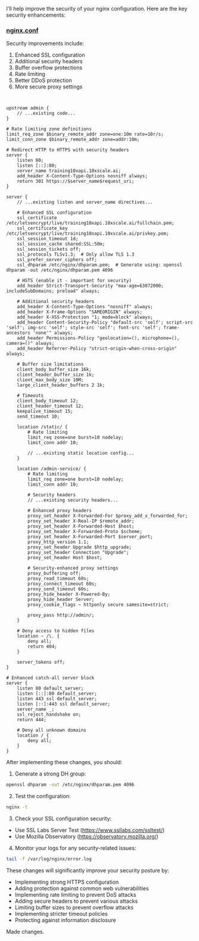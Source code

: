 I'll help improve the security of your nginx configuration. Here are the key security enhancements:

### [nginx.conf](file:///home/shudipto/10xScale/backend-training10x/conf/nginx.conf)

Security improvements include:
1. Enhanced SSL configuration
2. Additional security headers
3. Buffer overflow protections
4. Rate limiting
5. Better DDoS protection
6. More secure proxy settings

```properties


upstream admin {
    // ...existing code...
}

# Rate limiting zone definitions
limit_req_zone $binary_remote_addr zone=one:10m rate=10r/s;
limit_conn_zone $binary_remote_addr zone=addr:10m;

# Redirect HTTP to HTTPS with security headers
server {
    listen 80;
    listen [::]:80;
    server_name training10xapi.10xscale.ai;
    add_header X-Content-Type-Options nosniff always;
    return 301 https://$server_name$request_uri;
}

server {
    // ...existing listen and server_name directives...

    # Enhanced SSL configuration
    ssl_certificate /etc/letsencrypt/live/training10xapi.10xscale.ai/fullchain.pem;
    ssl_certificate_key /etc/letsencrypt/live/training10xapi.10xscale.ai/privkey.pem;
    ssl_session_timeout 1d;
    ssl_session_cache shared:SSL:50m;
    ssl_session_tickets off;
    ssl_protocols TLSv1.3;  # Only allow TLS 1.3
    ssl_prefer_server_ciphers off;
    ssl_dhparam /etc/nginx/dhparam.pem;  # Generate using: openssl dhparam -out /etc/nginx/dhparam.pem 4096

    # HSTS (enable it - important for security)
    add_header Strict-Transport-Security "max-age=63072000; includeSubDomains; preload" always;
    
    # Additional security headers
    add_header X-Content-Type-Options "nosniff" always;
    add_header X-Frame-Options "SAMEORIGIN" always;
    add_header X-XSS-Protection "1; mode=block" always;
    add_header Content-Security-Policy "default-src 'self'; script-src 'self'; img-src 'self'; style-src 'self'; font-src 'self'; frame-ancestors 'none'" always;
    add_header Permissions-Policy "geolocation=(), microphone=(), camera=()" always;
    add_header Referrer-Policy "strict-origin-when-cross-origin" always;

    # Buffer size limitations
    client_body_buffer_size 16k;
    client_header_buffer_size 1k;
    client_max_body_size 10M;
    large_client_header_buffers 2 1k;

    # Timeouts
    client_body_timeout 12;
    client_header_timeout 12;
    keepalive_timeout 15;
    send_timeout 10;

    location /static/ {
        # Rate limiting
        limit_req zone=one burst=10 nodelay;
        limit_conn addr 10;
        
        // ...existing static location config...
    }

    location /admin-service/ {
        # Rate limiting
        limit_req zone=one burst=10 nodelay;
        limit_conn addr 10;

        # Security headers
        // ...existing security headers...

        # Enhanced proxy headers
        proxy_set_header X-Forwarded-For $proxy_add_x_forwarded_for;
        proxy_set_header X-Real-IP $remote_addr;
        proxy_set_header X-Forwarded-Host $host;
        proxy_set_header X-Forwarded-Proto $scheme;
        proxy_set_header X-Forwarded-Port $server_port;
        proxy_http_version 1.1;
        proxy_set_header Upgrade $http_upgrade;
        proxy_set_header Connection "Upgrade";
        proxy_set_header Host $host;

        # Security-enhanced proxy settings
        proxy_buffering off;
        proxy_read_timeout 60s;
        proxy_connect_timeout 60s;
        proxy_send_timeout 60s;
        proxy_hide_header X-Powered-By;
        proxy_hide_header Server;
        proxy_cookie_flags ~ httponly secure samesite=strict;
        
        proxy_pass http://admin/;
    }

    # Deny access to hidden files
    location ~ /\. {
        deny all;
        return 404;
    }

    server_tokens off;
}

# Enhanced catch-all server block
server {
    listen 80 default_server;
    listen [::]:80 default_server;
    listen 443 ssl default_server;
    listen [::]:443 ssl default_server;
    server_name _;
    ssl_reject_handshake on;
    return 444;

    # Deny all unknown domains
    location / {
        deny all;
    }
}
```

After implementing these changes, you should:

1. Generate a strong DH group:
```bash
openssl dhparam -out /etc/nginx/dhparam.pem 4096
```

2. Test the configuration:
```bash
nginx -t
```

3. Check your SSL configuration security:
- Use SSL Labs Server Test (https://www.ssllabs.com/ssltest/)
- Use Mozilla Observatory (https://observatory.mozilla.org/)

4. Monitor your logs for any security-related issues:
```bash
tail -f /var/log/nginx/error.log
```

These changes will significantly improve your security posture by:
- Implementing strong HTTPS configuration
- Adding protection against common web vulnerabilities
- Implementing rate limiting to prevent DoS attacks
- Adding secure headers to prevent various attacks
- Limiting buffer sizes to prevent overflow attacks
- Implementing stricter timeout policies
- Protecting against information disclosure

Made changes.